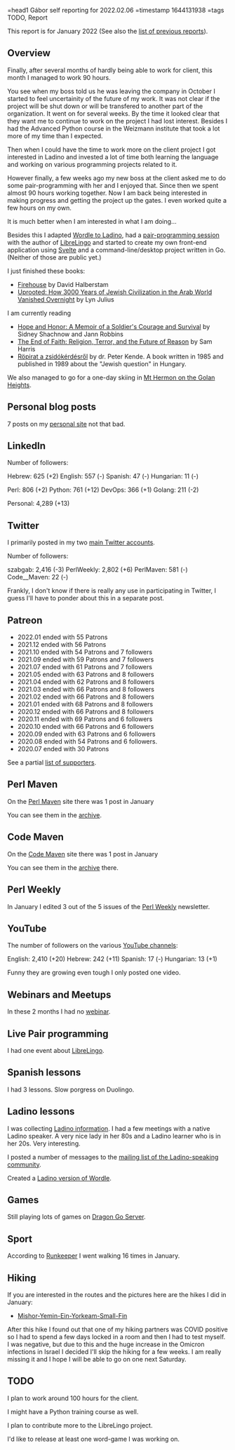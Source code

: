 =head1 Gábor self reporting for 2022.02.06
=timestamp 1644131938
=tags TODO, Report



This report is for January 2022 (See also the <a href="/reports.html">list of previous reports</a>).



<h2>Overview</h2>

Finally, after several months of hardly being able to work for client, this month I managed to work 90 hours.

You see when my boss told us he was leaving the company in October I started to feel uncertainity of the future of my work. It was not clear
if the project will be shut down or will be transfered to another part of the organization. It went on for several weeks. By the time
it looked clear that they want me to continue to work on the project I had lost interest. Besides I had the Advanced Python course in the Weizmann
institute that took a lot more of my time than I expected.

Then when I could have the time to work more on the client project I got interested in Ladino and invested a lot of time both learning the language
and working on various programming projects related to it.

However finally, a few weeks ago my new boss at the client asked me to do some pair-programming with her and I enjoyed that. Since then we spent
almost 90 hours working together. Now I am back being interested in making progress and getting the project up the gates. I even worked quite
a few hours on my own.

It is much better when I am interested in what I am doing...


Besides this I adapted <a href="https://ladino.szabgab.com/wordle/">Wordle to Ladino</a>, had a
<a href="https://code-maven.com/librelingo-2022-01-23">pair-programming session</a> with the author of <a href="https://librelingo.app/">LibreLingo</a>
and started to create my own front-end application using <a href="https://svelte.dev/">Svelte</a> and a command-line/desktop project written in Go.
(Neither of those are public yet.)

I just finished these books:
<ul>
<li><a href="https://www.amazon.com/Firehouse-David-Halberstam/dp/0786888512?tag=szabgab-20">Firehouse</a> by David Halberstam</li>
<li><a href="https://www.amazon.com/gp/product/B07C58ZP5D/">Uprooted: How 3000 Years of Jewish Civilization in the Arab World Vanished Overnight</a> by Lyn Julius</li>
</ul>

I am currently reading

<ul>
<li><a href="https://www.amazon.com/Hope-Honor-Soldiers-Courage-Survival-ebook/dp/B019N1PS8A">Hope and Honor: A Memoir of a Soldier's Courage and Survival</a> by Sidney Shachnow and Jann Robbins</li>
<li><a href="https://www.amazon.com/gp/product/B000VUCIZE">The End of Faith: Religion, Terror, and the Future of Reason</a> by Sam Harris</li>
<li><a href="http://www.kende.hu/konyveim">Röpirat a zsidókérdésről</a> by dr. Peter Kende. A book written in 1985 and published in 1989 about the "Jewish question" in Hungary.</li>
</ul>

We also managed to go for a one-day skiing in <a href="https://skihermon.co.il/">Mt Hermon on the Golan Heights</a>.

<h2>Personal blog posts</h2>

7 posts on my <a href="https://szabgab.com/blog.html">personal site</a> not that bad.

<h2>LinkedIn</h2>

Number of followers:

  Hebrew:   625 (+2)
  English:  557 (-)
  Spanish:   47 (-)
  Hungarian: 11 (-)

  Perl:    806 (+2)
  Python:  761 (+12)
  DevOps:  366 (+1)
  Golang:  211 (-2)

  Personal: 4,289 (+13)

<h2>Twitter</h2>

I primarily posted in my two <a href="/twitter.html">main Twitter accounts</a>.

Number of followers:

  szabgab:      2,416 (-3)
  PerlWeekly:   2,802 (+6)
  PerlMaven:      581 (-)
  Code__Maven:     22 (-)

Frankly, I don't know if there is really any use in participating in Twitter, I guess I'll have to ponder about this in a separate post.

<h2>Patreon</h2>


<ul>
<li>2022.01 ended with 55 Patrons</li>
<li>2021.12 ended with 56 Patrons</li>
<li>2021.10 ended with 54 Patrons and 7 followers</li>
<li>2021.09 ended with 59 Patrons and 7 followers</li>
<li>2021.07 ended with 61 Patrons and 7 followers</li>
<li>2021.05 ended with 63 Patrons and 8 followers</li>
<li>2021.04 ended with 62 Patrons and 8 followers</li>
<li>2021.03 ended with 66 Patrons and 8 followers</li>
<li>2021.02 ended with 66 Patrons and 8 followers</li>
<li>2021.01 ended with 68 Patrons and 8 followers</li>
<li>2020.12 ended with 66 Patrons and 8 followers</li>
<li>2020.11 ended with 69 Patrons and 6 followers</li>
<li>2020.10 ended with 66 Patrons and 6 followers</li>
<li>2020.09 ended with 63 Patrons and 6 followers</li>
<li>2020.08 ended with 54 Patrons and 6 followers.</li>
<li>2020.07 ended with 30 Patrons</li>
</ul>

See a partial <a href="/supporters.html">list of supporters</a>.

<h2>Perl Maven</h2>

On the <a href="https://perlmaven.com/">Perl Maven</a> site there was 1 post in January

You can see them in the <a href="https://perlmaven.com/archive">archive</a>.

<h2>Code Maven</h2>

On the <a href="https://code-maven.com/">Code Maven</a> site there was 1 post in January

You can see them in the <a href="https://code-maven.com/archive">archive</a> there.

<h2>Perl Weekly</h2>

In January I edited 3 out of the 5 issues of the <a href="https://perlweekly.com/">Perl Weekly</a> newsletter.

<h2>YouTube</h2>

The number of followers on the various <a href="/youtube.html">YouTube channels</a>:

  English:   2,410 (+20)
  Hebrew:      242 (+11)
  Spanish:      17 (-)
  Hungarian:    13 (+1)

Funny they are growing even tough I only posted one video.

<h2>Webinars and Meetups</h2>

In these 2 months I had no <a href="https://www.meetup.com/code-mavens/">webinar</a>.

<h2>Live Pair programming</h2>

I had one event about <a href="https://code-maven.com/librelingo-2022-01-23">LibreLingo</a>.

<h2>Spanish lessons</h2>

I had 3 lessons. Slow porgress on Duolingo.

<h2>Ladino lessons</h2>

I was collecting <a href="https://ladino.szabgab.com/">Ladino information</a>. I had a few meetings with a native Ladino speaker.
A very nice lady in her 80s and a Ladino learner who is in her 20s. Very interesting.

I posted a number of messages to the <a href="https://ladinokomunita.groups.io/">mailing list of the Ladino-speaking community</a>.

Created a <a href="https://ladino.szabgab.com/wordle/">Ladino version of Wordle</a>.

<h2>Games</h2>

Still playing lots of games on <a href="https://www.dragongoserver.net/">Dragon Go Server</a>.

<h2>Sport</h2>

According to <a href="https://runkeeper.com/">Runkeeper</a> I went walking 16 times in January.

<h2>Hiking</h2>

If you are interested in the routes and the pictures here are the hikes I did in January:

<ul>
<li><a href="https://www.wikiloc.com/hiking-trails/mishor-yemin-ein-yorkeam-small-fin-92342057">Mishor-Yemin-Ein-Yorkeam-Small-Fin</a></li>
</ul>

After this hike I found out that one of my hiking partners was COVID positive so I had to spend a few days locked in a room and then I had to test myself.
I was negative, but due to this and the huge increase in the Omicron infections in Israel I decided I'll skip the hiking for a few
weeks. I am really missing it and I hope I will be able to go on one next Saturday.


<h2>TODO</h2>

I plan to work around 100 hours for the client.

I might have a Python training course as well.

I plan to contribute more to the LibreLingo project.

I'd like to release at least one word-game I was working on.


